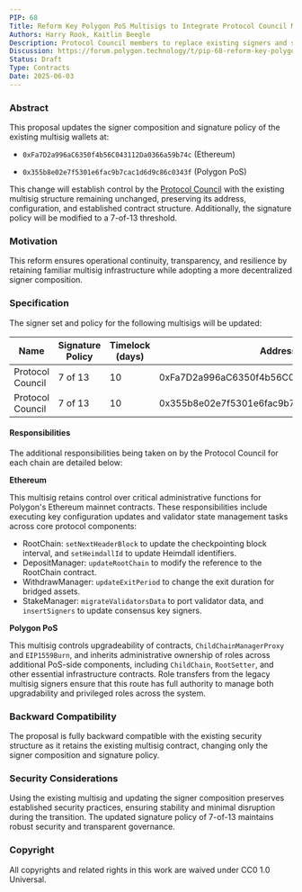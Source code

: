 ```yaml
---
PIP: 68
Title: Reform Key Polygon PoS Multisigs to Integrate Protocol Council Members
Authors: Harry Rook, Kaitlin Beegle
Description: Protocol Council members to replace existing signers and signature policies
Discussion: https://forum.polygon.technology/t/pip-68-reform-key-polygon-pos-multisigs-to-integrate-protocol-council-members/21008
Status: Draft
Type: Contracts
Date: 2025-06-03
---
```

### Abstract

This proposal updates the signer composition and signature policy of the existing multisig wallets at:

* `0xFa7D2a996aC6350f4b56C043112Da0366a59b74c` (Ethereum)

* `0x355b8e02e7f5301e6fac9b7cac1d6d9c86c0343f` (Polygon PoS)

This change will establish control by the [Protocol Council]() with the existing multisig structure remaining unchanged, preserving its address, configuration, and established contract structure. Additionally, the signature policy will be modified to a 7-of-13 threshold.

### Motivation

This reform ensures operational continuity, transparency, and resilience by retaining familiar multisig infrastructure while adopting a more decentralized signer composition.

### Specification

The signer set and policy for the following multisigs will be updated:

| Name             | Signature Policy | Timelock (days) | Address                                     | Network     |
|------------------|------------------|------------------|---------------------------------------------|-------------|
| Protocol Council | 7 of 13          | 10               | 0xFa7D2a996aC6350f4b56C043112Da0366a59b74c  | Ethereum    |
| Protocol Council | 7 of 13          | 10               | 0x355b8e02e7f5301e6fac9b7cac1d6d9c86c0343f  | Polygon PoS |

#### Responsibilities 
The additional responsibilities being taken on by the Protocol Council for each chain are detailed below:

**Ethereum**

This multisig retains control over critical administrative functions for Polygon's Ethereum mainnet contracts. These responsibilities include executing key configuration updates and validator state management tasks across core protocol components:
* RootChain: `setNextHeaderBlock` to update the checkpointing block interval, and `setHeimdallId` to update Heimdall identifiers.
* DepositManager: `updateRootChain` to modify the reference to the RootChain contract.
* WithdrawManager: `updateExitPeriod` to change the exit duration for bridged assets.
* StakeManager: `migrateValidatorsData` to port validator data, and `insertSigners` to update consensus key signers.

**Polygon PoS**

This multisig controls upgradeability of contracts, `ChildChainManagerProxy` and `EIP1559Burn`, and inherits administrative ownership of roles across additional PoS-side components, including `ChildChain`, `RootSetter`, and other essential infrastructure contracts. Role transfers from the legacy multisig signers ensure that this route has full authority to manage both upgradability and privileged roles across the system.

### Backward Compatibility

The proposal is fully backward compatible with the existing security structure as it retains the existing multisig contract, changing only the signer composition and signature policy.

### Security Considerations

Using the existing multisig and updating the signer composition preserves established security practices, ensuring stability and minimal disruption during the transition. The updated signature policy of 7-of-13 maintains robust security and transparent governance.

### Copyright

All copyrights and related rights in this work are waived under CC0 1.0 Universal.

